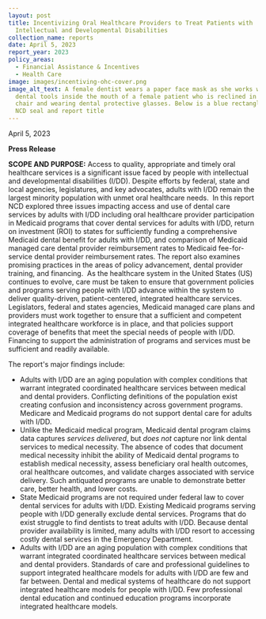```yaml
---
layout: post
title: Incentivizing Oral Healthcare Providers to Treat Patients with
  Intellectual and Developmental Disabilities
collection_name: reports
date: April 5, 2023
report_year: 2023
policy_areas:
  - Financial Assistance & Incentives
  - Health Care
image: images/incentiving-ohc-cover.png
image_alt_text: A female dentist wears a paper face mask as she works with
  dental tools inside the mouth of a female patient who is reclined in a dental
  chair and wearing dental protective glasses. Below is a blue rectangle with
  NCD seal and report title
---
```

April 5, 2023

**Press Release**

**SCOPE AND PURPOSE:** Access to quality, appropriate and timely oral healthcare services is a significant issue faced by people with intellectual and developmental disabilities (I/DD). Despite efforts by federal, state and local agencies, legislatures, and key advocates, adults with I/DD remain the largest minority population with unmet oral healthcare needs.  In this report NCD explored three issues impacting access and use of dental care services by adults with I/DD including oral healthcare provider participation in Medicaid programs that cover dental services for adults with I/DD, return on investment (ROI) to states for sufficiently funding a comprehensive Medicaid dental benefit for adults with I/DD, and comparison of Medicaid managed care dental provider reimbursement rates to Medicaid fee-for-service dental provider reimbursement rates. The report also examines promising practices in the areas of policy advancement, dental provider training, and financing.  As the healthcare system in the United States (US) continues to evolve, care must be taken to ensure that government policies and programs serving people with I/DD advance within the system to deliver quality-driven, patient-centered, integrated healthcare services. Legislators, federal and states agencies, Medicaid managed care plans and providers must work together to ensure that a sufficient and competent integrated healthcare workforce is in place, and that policies support coverage of benefits that meet the special needs of people with I/DD. Financing to support the administration of programs and services must be sufficient and readily available.

The report's major findings include:

* Adults with I/DD are an aging population with complex conditions that warrant integrated coordinated healthcare services between medical and dental providers. Conflicting definitions of the population exist creating confusion and inconsistency across government programs. Medicare and Medicaid programs do not support dental care for adults with I/DD.
* Unlike the Medicaid medical program, Medicaid dental program claims data captures *services delivered*, but *does not* capture nor link dental services to medical necessity. The absence of codes that document medical necessity inhibit the ability of Medicaid dental programs to establish medical necessity, assess beneficiary oral health outcomes, oral healthcare outcomes, and validate charges associated with service delivery. Such antiquated programs are unable to demonstrate better care, better health, and lower costs.
* State Medicaid programs are not required under federal law to cover dental services for adults with I/DD. Existing Medicaid programs serving people with I/DD generally exclude dental services. Programs that do exist struggle to find dentists to treat adults with I/DD. Because dental provider availability is limited, many adults with I/DD resort to accessing costly dental services in the Emergency Department.
* Adults with I/DD are an aging population with complex conditions that warrant integrated coordinated healthcare services between medical and dental providers. Standards of care and professional guidelines to support integrated healthcare models for adults with I/DD are few and far between. Dental and medical systems of healthcare do not support integrated healthcare models for people with I/DD. Few professional dental education and continued education programs incorporate integrated healthcare models.